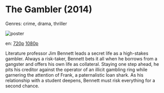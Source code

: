 # The Gambler (2014)

Genres: crime, drama, thriller

![poster](http://image.tmdb.org/t/p/w500/ilgnN4esei2fDpTYCpxV6oEzL07.jpg)

en:
  [720p](magnet:?xt=urn:btih:d19ffc1bdaaa60a38d7c661535d74f06751bf844&dn=The+Gambler+(2014)&tr=udp%3A%2F%2Ftracker.yify-torrents.com%2Fannounce&tr=udp%3A%2F%2Fopen.demonii.com%3A1337&tr=udp%3A%2F%2Fexodus.desync.com%3A6969&tr=udp%3A%2F%2Ftracker.istole.it%3A80&tr=udp%3A%2F%2Ftracker.publicbt.com%3A80&tr=udp%3A%2F%2Ftracker.openbittorrent.com%3A80&tr=udp%3A%2F%2Ftracker.leechers-paradise.org%3A6969&tr=udp%3A%2F%2F9.rarbg.com%3A2710&tr=udp%3A%2F%2Ftracker.coppersurfer.tk%3A6969)
  [1080p](magnet:?xt=urn:btih:2ccf32793ce04e367ffd39e7efefe01966029654&dn=The+Gambler+%282014%29+1080p+BrRip+x264+-+YIFY&tr=udp%3A%2F%2Ftracker.openbittorrent.com%3A80%2Fannounce&tr=udp%3A%2F%2Fglotorrents.pw%3A6969%2Fannounce&tr=udp%3A%2F%2Ftracker.openbittorrent.com%3A80%2Fannounce&tr=udp%3A%2F%2Ftracker.opentrackr.org%3A1337%2Fannounce&tr=udp%3A%2F%2Fzer0day.to%3A1337%2Fannounce&tr=udp%3A%2F%2Ftracker.coppersurfer.tk%3A6969%2Fannounce)
  


Literature professor Jim Bennett leads a secret life as a high-stakes gambler. Always a risk-taker, Bennett bets it all when he borrows from a gangster and offers his own life as collateral. Staying one step ahead, he pits his creditor against the operator of an illicit gambling ring while garnering the attention of Frank, a paternalistic loan shark. As his relationship with a student deepens, Bennett must risk everything for a second chance.